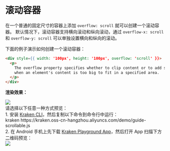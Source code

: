 # 滚动容器

在一个普通的固定尺寸的容器上添加 `overflow: scroll` 就可以创建一个滚动容器。
默认情况下，滚动容器支持横向滚动和纵向滚动，通过 `overflow-x: scroll` 和 `overflow-y: scroll` 可以单独设置横向和纵向的滚动。

下面的例子演示如何创建一个滚动容器：

```html
<div style={{ width: '100px', height: '100px', overflow: 'scroll' }}>
  <p>
    The overflow property specifies whether to clip content or to add scrollbars
    when an element's content is too big to fit in a specified area.
  </p>
</div>
```

**渲染效果：**

<div className="code-preview">
  <img className="preview-image" src="https://img.alicdn.com/imgextra/i2/O1CN01DRI45K1OB4W5Mz3ix_!!6000000001666-2-tps-360-662.png" />

  <div className="preview-tips">
    <div className="preview-title">
      请选择以下任意一种方式预览：
    </div>
    <div className="preview-row">
      <div>
        1. 安装 <a href="/guide#快速体验-kraken">Kraken CLI</a>，然后复制以下命令到命令行中运行：
      </div>
      <div className="preview-code">
        kraken https://kraken.oss-cn-hangzhou.aliyuncs.com/demo/guide-scrollable.js
      </div>
    </div>
    <div className="preview-row">
      <div>
        2. 在 Android 手机上先下载 <a href="/guide#kraken-playground" >Kraken Playground App</a>，然后打开 App 扫描下方二维码预览：
      </div>
      <img className="preview-qrcode" src="https://kraken.oss-cn-hangzhou.aliyuncs.com/images/68_687_2b6eb14913b45ac7522637d23acc214c_2d74fdc99be8a021a3f025eb5069a731.png" />
    </div>
  </div>
</div>
